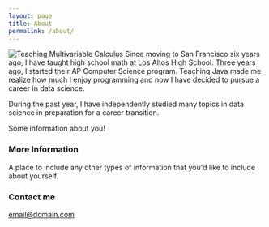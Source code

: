 ```yaml
---
layout: page
title: About
permalink: /about/
---
```

![Teaching Multivariable Calculus]({{site.url}}/images/TeachingMVC.jpg)
Since moving to San Francisco six years ago, I have taught high school math at Los Altos High School. Three years ago, I started their AP Computer Science program. Teaching Java made me realize how much I enjoy programming and now I have decided to pursue a career in data science.

During the past year, I have independently studied many topics in data science in preparation for a career transition.



Some information about you!

### More Information

A place to include any other types of information that you'd like to include about yourself.

### Contact me

[email@domain.com](mailto:email@domain.com)